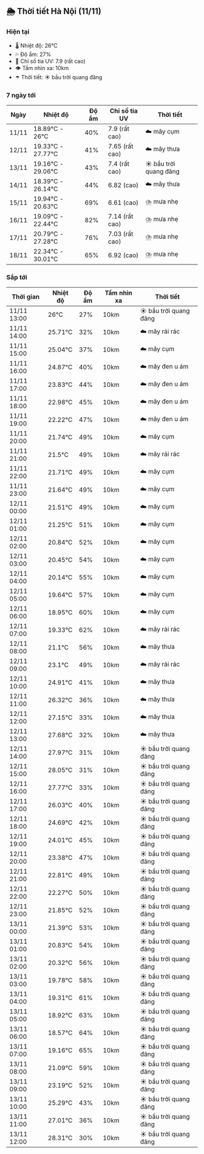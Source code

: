 ## 🌦️ Thời tiết Hà Nội (11/11)

### Hiện tại

- 🌡️ Nhiệt độ: 26℃
- 💦 Độ ẩm: 27%
- 🌟 Chỉ số tia UV: 7.9 (rất cao)
- 👁️ Tầm nhìn xa: 10km
- ☂️ Thời tiết: ☀️ bầu trời quang đãng

### 7 ngày tới

| Ngày | Nhiệt độ | Độ ẩm | Chỉ số tia UV | Thời tiết |
| --- | --- | --- | --- | --- |
| 11/11 | 18.89℃ - 26℃ | 40% | 7.9 (rất cao) | ☁️ mây cụm |
| 12/11 | 19.33℃ - 27.77℃ | 41% | 7.65 (rất cao) | ☁️ mây thưa |
| 13/11 | 19.16℃ - 29.06℃ | 43% | 7.4 (rất cao) | ☀️ bầu trời quang đãng |
| 14/11 | 18.39℃ - 26.14℃ | 44% | 6.82 (cao) | ☁️ mây thưa |
| 15/11 | 19.94℃ - 20.63℃ | 69% | 6.61 (cao) | ⛈️ mưa nhẹ |
| 16/11 | 19.09℃ - 22.44℃ | 82% | 7.14 (rất cao) | ⛈️ mưa nhẹ |
| 17/11 | 20.79℃ - 27.28℃ | 76% | 7.03 (rất cao) | ⛈️ mưa nhẹ |
| 18/11 | 22.34℃ - 30.01℃ | 65% | 6.92 (cao) | ⛈️ mưa nhẹ |

### Sắp tới

| Thời gian | Nhiệt độ | Độ ẩm | Tầm nhìn xa | Thời tiết |
| --- | --- | --- | --- | --- |
| 11/11 13:00 | 26℃ | 27% | 10km | ☀️ bầu trời quang đãng |
| 11/11 14:00 | 25.71℃ | 32% | 10km | ☁️ mây rải rác |
| 11/11 15:00 | 25.04℃ | 37% | 10km | ☁️ mây cụm |
| 11/11 16:00 | 24.87℃ | 40% | 10km | ☁️ mây đen u ám |
| 11/11 17:00 | 23.83℃ | 44% | 10km | ☁️ mây đen u ám |
| 11/11 18:00 | 22.98℃ | 45% | 10km | ☁️ mây đen u ám |
| 11/11 19:00 | 22.22℃ | 47% | 10km | ☁️ mây đen u ám |
| 11/11 20:00 | 21.74℃ | 49% | 10km | ☁️ mây cụm |
| 11/11 21:00 | 21.5℃ | 49% | 10km | ☁️ mây rải rác |
| 11/11 22:00 | 21.71℃ | 49% | 10km | ☁️ mây cụm |
| 11/11 23:00 | 21.64℃ | 49% | 10km | ☁️ mây cụm |
| 12/11 00:00 | 21.51℃ | 49% | 10km | ☁️ mây cụm |
| 12/11 01:00 | 21.25℃ | 51% | 10km | ☁️ mây cụm |
| 12/11 02:00 | 20.84℃ | 52% | 10km | ☁️ mây cụm |
| 12/11 03:00 | 20.45℃ | 54% | 10km | ☁️ mây cụm |
| 12/11 04:00 | 20.14℃ | 55% | 10km | ☁️ mây cụm |
| 12/11 05:00 | 19.64℃ | 57% | 10km | ☁️ mây cụm |
| 12/11 06:00 | 18.95℃ | 60% | 10km | ☁️ mây cụm |
| 12/11 07:00 | 19.33℃ | 62% | 10km | ☁️ mây rải rác |
| 12/11 08:00 | 21.1℃ | 56% | 10km | ☁️ mây thưa |
| 12/11 09:00 | 23.1℃ | 49% | 10km | ☁️ mây rải rác |
| 12/11 10:00 | 24.91℃ | 41% | 10km | ☁️ mây thưa |
| 12/11 11:00 | 26.32℃ | 36% | 10km | ☁️ mây thưa |
| 12/11 12:00 | 27.15℃ | 33% | 10km | ☁️ mây thưa |
| 12/11 13:00 | 27.68℃ | 32% | 10km | ☁️ mây thưa |
| 12/11 14:00 | 27.97℃ | 31% | 10km | ☀️ bầu trời quang đãng |
| 12/11 15:00 | 28.05℃ | 31% | 10km | ☀️ bầu trời quang đãng |
| 12/11 16:00 | 27.77℃ | 33% | 10km | ☀️ bầu trời quang đãng |
| 12/11 17:00 | 26.03℃ | 40% | 10km | ☀️ bầu trời quang đãng |
| 12/11 18:00 | 24.69℃ | 42% | 10km | ☀️ bầu trời quang đãng |
| 12/11 19:00 | 24.01℃ | 45% | 10km | ☀️ bầu trời quang đãng |
| 12/11 20:00 | 23.38℃ | 47% | 10km | ☀️ bầu trời quang đãng |
| 12/11 21:00 | 22.81℃ | 49% | 10km | ☀️ bầu trời quang đãng |
| 12/11 22:00 | 22.27℃ | 50% | 10km | ☀️ bầu trời quang đãng |
| 12/11 23:00 | 21.85℃ | 52% | 10km | ☀️ bầu trời quang đãng |
| 13/11 00:00 | 21.39℃ | 53% | 10km | ☀️ bầu trời quang đãng |
| 13/11 01:00 | 20.83℃ | 54% | 10km | ☀️ bầu trời quang đãng |
| 13/11 02:00 | 20.32℃ | 56% | 10km | ☀️ bầu trời quang đãng |
| 13/11 03:00 | 19.78℃ | 58% | 10km | ☀️ bầu trời quang đãng |
| 13/11 04:00 | 19.31℃ | 61% | 10km | ☀️ bầu trời quang đãng |
| 13/11 05:00 | 18.92℃ | 63% | 10km | ☀️ bầu trời quang đãng |
| 13/11 06:00 | 18.57℃ | 64% | 10km | ☀️ bầu trời quang đãng |
| 13/11 07:00 | 19.16℃ | 65% | 10km | ☀️ bầu trời quang đãng |
| 13/11 08:00 | 21.09℃ | 59% | 10km | ☀️ bầu trời quang đãng |
| 13/11 09:00 | 23.19℃ | 52% | 10km | ☀️ bầu trời quang đãng |
| 13/11 10:00 | 25.29℃ | 43% | 10km | ☀️ bầu trời quang đãng |
| 13/11 11:00 | 27.01℃ | 36% | 10km | ☀️ bầu trời quang đãng |
| 13/11 12:00 | 28.31℃ | 30% | 10km | ☀️ bầu trời quang đãng |
